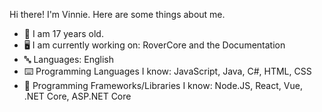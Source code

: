 <!--
**vinniehat/vinniehat** is a ✨ _special_ ✨ repository because its `README.md` (this file) appears on your GitHub profile.

Here are some ideas to get you started:

- 🔭 I’m currently working on ...
- 🌱 I’m currently learning ...
- 👯 I’m looking to collaborate on ...
- 🤔 I’m looking for help with ...
- 💬 Ask me about ...
- 📫 How to reach me: ...
- 😄 Pronouns: ...
- ⚡ Fun fact: ...
-->

Hi there! I'm Vinnie. Here are some things about me.

- 🐧 I am 17 years old.
- 🖥️ I am currently working on: RoverCore and the Documentation
- 🔤 Languages: English
- ⌨️ Programming Languages I know: JavaScript, Java, C#, HTML, CSS
- 🔢 Programming Frameworks/Libraries I know: Node.JS, React, Vue, .NET Core, ASP.NET Core
